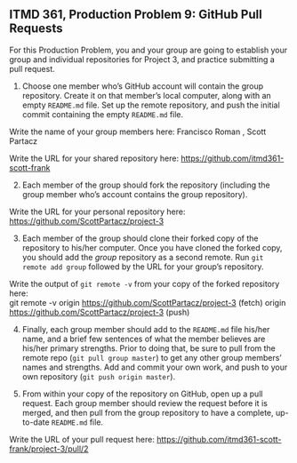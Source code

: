 ## ITMD 361, Production Problem 9: GitHub Pull Requests

For this Production Problem, you and your group are going to establish your group and individual repositories for Project 3, and practice submitting a pull request.

1. Choose one member who’s GitHub account will contain the group repository. Create it on that member’s local computer, along with an empty `README.md` file. Set up the remote repository, and push the initial commit containing the empty `README.md` file.

Write the name of your group members here: Francisco Roman , Scott Partacz

Write the URL for your shared repository here: https://github.com/itmd361-scott-frank

2. Each member of the group should fork the repository (including the group member who’s account contains the group repository).

Write the URL for your personal repository here: https://github.com/ScottPartacz/project-3

3. Each member of the group should clone their forked copy of the repository to his/her computer. Once you have cloned the forked copy, you should add the *group* repository as a second remote. Run `git remote add group` followed by the URL for your group’s repository.

Write the output of `git remote -v` from your copy of the forked repository here:  
git remote -v
origin  https://github.com/ScottPartacz/project-3 (fetch)
origin  https://github.com/ScottPartacz/project-3 (push)


4. Finally, each group member should add to the `README.md` file his/her name, and a brief few sentences of what the member believes are his/her primary strengths. Prior to doing that, be sure to pull from the remote repo (`git pull group master`) to get any other group members’ names and strengths. Add and commit your own work, and push to your own repository (`git push origin master`).

5. From within your copy of the repository on GitHub, open up a pull request. Each group member should review the request before it is merged, and then pull from the group repository to have a complete, up-to-date `README.md` file.

Write the URL of your pull request here: https://github.com/itmd361-scott-frank/project-3/pull/2
